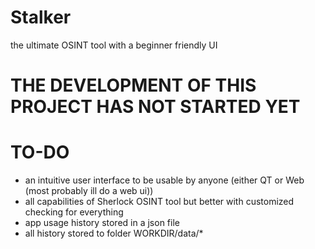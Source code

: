 # Stalker
the ultimate OSINT tool with a beginner friendly UI

# THE DEVELOPMENT OF THIS PROJECT HAS NOT STARTED YET

# TO-DO

- an intuitive user interface to be usable by anyone (either QT or Web (most probably ill do a web ui))
- all capabilities of Sherlock OSINT tool but better with customized checking for everything
- app usage history stored in a json file
- all history stored to folder WORKDIR/data/*  